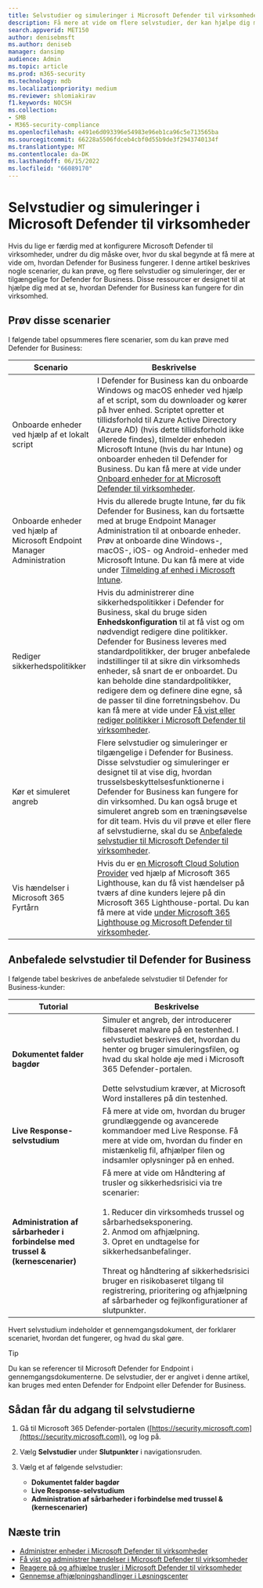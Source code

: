 ```yaml
---
title: Selvstudier og simuleringer i Microsoft Defender til virksomheder
description: Få mere at vide om flere selvstudier, der kan hjælpe dig med at komme i gang med at bruge Defender for Business.
search.appverid: MET150
author: denisebmsft
ms.author: deniseb
manager: dansimp
audience: Admin
ms.topic: article
ms.prod: m365-security
ms.technology: mdb
ms.localizationpriority: medium
ms.reviewer: shlomiakirav
f1.keywords: NOCSH
ms.collection:
- SMB
- M365-security-compliance
ms.openlocfilehash: e491e6d093396e54983e96eb1ca96c5e713565ba
ms.sourcegitcommit: 66228a5506fdceb4cbf0d55b9de3f2943740134f
ms.translationtype: MT
ms.contentlocale: da-DK
ms.lasthandoff: 06/15/2022
ms.locfileid: "66089170"
---
```

# <a name="tutorials-and-simulations-in-microsoft-defender-for-business"></a>Selvstudier og simuleringer i Microsoft Defender til virksomheder

Hvis du lige er færdig med at konfigurere Microsoft Defender til virksomheder, undrer du dig måske over, hvor du skal begynde at få mere at vide om, hvordan Defender for Business fungerer. I denne artikel beskrives nogle scenarier, du kan prøve, og flere selvstudier og simuleringer, der er tilgængelige for Defender for Business. Disse ressourcer er designet til at hjælpe dig med at se, hvordan Defender for Business kan fungere for din virksomhed.


## <a name="try-these-scenarios"></a>Prøv disse scenarier

I følgende tabel opsummeres flere scenarier, som du kan prøve med Defender for Business:

| Scenario  | Beskrivelse  |
|---------|---------|
| Onboarde enheder ved hjælp af et lokalt script     | I Defender for Business kan du onboarde Windows og macOS enheder ved hjælp af et script, som du downloader og kører på hver enhed. Scriptet opretter et tillidsforhold til Azure Active Directory (Azure AD) (hvis dette tillidsforhold ikke allerede findes), tilmelder enheden Microsoft Intune (hvis du har Intune) og onboarder enheden til Defender for Business. Du kan få mere at vide under [Onboard enheder for at Microsoft Defender til virksomheder](mdb-onboard-devices.md).         |
| Onboarde enheder ved hjælp af Microsoft Endpoint Manager Administration     | Hvis du allerede brugte Intune, før du fik Defender for Business, kan du fortsætte med at bruge Endpoint Manager Administration til at onboarde enheder. Prøv at onboarde dine Windows-, macOS-, iOS- og Android-enheder med Microsoft Intune. Du kan få mere at vide under [Tilmelding af enhed i Microsoft Intune](/mem/intune/enrollment/device-enrollment).        |
| Rediger sikkerhedspolitikker     | Hvis du administrerer dine sikkerhedspolitikker i Defender for Business, skal du bruge siden **Enhedskonfiguration** til at få vist og om nødvendigt redigere dine politikker. Defender for Business leveres med standardpolitikker, der bruger anbefalede indstillinger til at sikre din virksomheds enheder, så snart de er onboardet. Du kan beholde dine standardpolitikker, redigere dem og definere dine egne, så de passer til dine forretningsbehov. Du kan få mere at vide under [Få vist eller rediger politikker i Microsoft Defender til virksomheder](mdb-view-edit-policies.md).        |
| Kør et simuleret angreb   | Flere selvstudier og simuleringer er tilgængelige i Defender for Business. Disse selvstudier og simuleringer er designet til at vise dig, hvordan trusselsbeskyttelsesfunktionerne i Defender for Business kan fungere for din virksomhed. Du kan også bruge et simuleret angreb som en træningsøvelse for dit team. Hvis du vil prøve et eller flere af selvstudierne, skal du se [Anbefalede selvstudier til Microsoft Defender til virksomheder](#recommended-tutorials-for-defender-for-business).         |
| Vis hændelser i Microsoft 365 Fyrtårn     | Hvis du er [en Microsoft Cloud Solution Provider](/partner-center/enrolling-in-the-csp-program) ved hjælp af Microsoft 365 Lighthouse, kan du få vist hændelser på tværs af dine kunders lejere på din Microsoft 365 Lighthouse-portal. Du kan få mere at vide [under Microsoft 365 Lighthouse og Microsoft Defender til virksomheder](mdb-lighthouse-integration.md).       |


## <a name="recommended-tutorials-for-defender-for-business"></a>Anbefalede selvstudier til Defender for Business

I følgende tabel beskrives de anbefalede selvstudier til Defender for Business-kunder:

| Tutorial  | Beskrivelse  |
|---------|---------|
| **Dokumentet falder bagdør**     | Simuler et angreb, der introducerer filbaseret malware på en testenhed. I selvstudiet beskrives det, hvordan du henter og bruger simuleringsfilen, og hvad du skal holde øje med i Microsoft 365 Defender-portalen. <br/><br/>Dette selvstudium kræver, at Microsoft Word installeres på din testenhed.   |
| **Live Response-selvstudium**     | Få mere at vide om, hvordan du bruger grundlæggende og avancerede kommandoer med Live Response. Få mere at vide om, hvordan du finder en mistænkelig fil, afhjælper filen og indsamler oplysninger på en enhed.   |
| **Administration af sårbarheder i forbindelse med trussel & (kernescenarier)**     | Få mere at vide om Håndtering af trusler og sikkerhedsrisici via tre scenarier: <br/><br/>1. Reducer din virksomheds trussel og sårbarhedseksponering. <br/>2. Anmod om afhjælpning. <br/>3. Opret en undtagelse for sikkerhedsanbefalinger. <br/><br/> Threat og håndtering af sikkerhedsrisici bruger en risikobaseret tilgang til registrering, prioritering og afhjælpning af sårbarheder og fejlkonfigurationer af slutpunkter.      |

Hvert selvstudium indeholder et gennemgangsdokument, der forklarer scenariet, hvordan det fungerer, og hvad du skal gøre.

> [!TIP]
> Du kan se referencer til Microsoft Defender for Endpoint i gennemgangsdokumenterne. De selvstudier, der er angivet i denne artikel, kan bruges med enten Defender for Endpoint eller Defender for Business.

## <a name="how-to-access-the-tutorials"></a>Sådan får du adgang til selvstudierne

1. Gå til Microsoft 365 Defender-portalen ([https://security.microsoft.com](https://security.microsoft.com)), og log på.

2. Vælg **Selvstudier** under **Slutpunkter** i navigationsruden.

3. Vælg et af følgende selvstudier:

   - **Dokumentet falder bagdør**
   - **Live Response-selvstudium**
   - **Administration af sårbarheder i forbindelse med trussel & (kernescenarier)**

## <a name="next-steps"></a>Næste trin

- [Administrer enheder i Microsoft Defender til virksomheder](mdb-manage-devices.md)
- [Få vist og administrer hændelser i Microsoft Defender til virksomheder](mdb-view-manage-incidents.md)
- [Reagere på og afhjælpe trusler i Microsoft Defender til virksomheder](mdb-respond-mitigate-threats.md)
- [Gennemse afhjælpningshandlinger i Løsningscenter](mdb-review-remediation-actions.md)